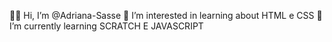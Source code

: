 👩‍🎓 Hi, I’m @Adriana-Sasse
👀 I’m interested in learning about HTML e CSS
🦋I’m currently learning SCRATCH E JAVASCRIPT
<!---
Adriana-Sasse/Adriana-Sasse is a ✨ special ✨ repository because its `README.md` (this file) appears on your GitHub profile.
You can click the Preview link to take a look at your changes.
--->
